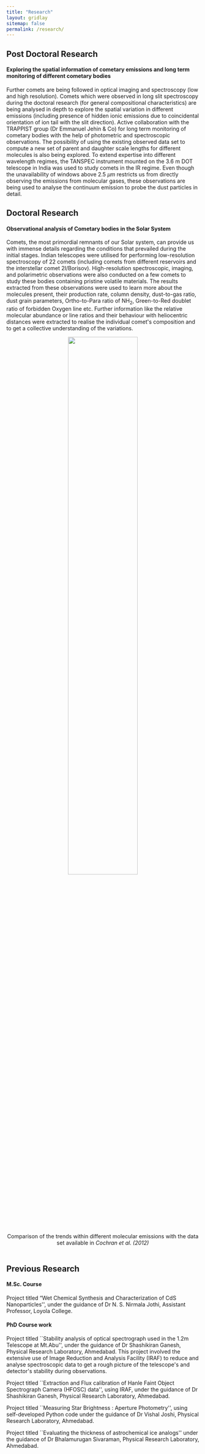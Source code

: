 ```yaml
---
title: "Research"
layout: gridlay
sitemap: false
permalink: /research/
---
```


<style>
img{
  border-radius: 10px;
}
.col-md-3 {
  margin-top:10px;
  margin-bottom:10px;
  padding:0px;
  display:block;
  overflow:hidden;
  text-align:center;
  display: table-cell;
  background: white;
  border-radius: 20px;
  height: auto;
}
iframe {
  margin:0;
  padding:0;
  width: 175px;
  display: inline;
  vertical-align: middle;
}
</style>

## Post Doctoral Research

<div class="jumbotron">
<div class="col-md-12 col-sm-12">
<h4>Exploring the spatial information of cometary emissions and long term monitoring of different cometary bodies</h4>

Further comets are being followed in optical imaging and spectroscopy (low and high resolution). Comets which were observed in long slit spectroscopy during the doctoral research (for general compositional characteristics) are being analysed in depth to explore the spatial variation in different emissions (including presence of hidden ionic emissions due to coincidental orientation of ion tail with the slit direction).
Active collaboration with the TRAPPIST group (Dr Emmanuel Jehin & Co) for long term monitoring of cometary bodies with the help of photometric and spectroscopic observations.
The possibility of using the existing observed data set to compute a new set of parent and daughter scale lengths for different molecules is also being explored.
To extend expertise into different wavelength regimes, the TANSPEC instrument mounted on the 3.6 m DOT telescope in India was used to study comets in the IR regime. Even though the unavailability of windows above 2.5 $\mu m$ restricts us from directly observing the emissions from molecular gases, these observations are being used to analyse the continuum emission to probe the dust particles in detail.
</div>
</div>

## Doctoral Research

<div class="jumbotron">
<div class="col-md-12 col-sm-12">
<h4>Observational analysis of Cometary bodies in the Solar System</h4>

Comets, the most primordial remnants of our Solar system, can provide us with immense details regarding the conditions that prevailed during the initial stages. Indian telescopes were utilised for performing low-resolution spectroscopy of 22 comets (including comets from different reservoirs and the interstellar comet 2I/Borisov). High-resolution spectroscopic, imaging, and polarimetric observations were also conducted on a few comets to study these bodies containing pristine volatile materials. The results extracted from these observations were used to learn more about the molecules present, their production rate, column density, dust-to-gas ratio, dust grain parameters, Ortho-to-Para ratio of NH<sub>2</sub>, Green-to-Red doublet ratio of forbidden Oxygen line etc. Further information like the relative molecular abundance or line ratios and their behaviour with heliocentric distances were extracted to realise the individual comet's composition and to get a collective understanding of the variations.
</div>

<div class="container">
<div class="row">
<center>
<img src="{{ site.url }}{{ site.baseurl }}/images/QCNvsC2_1vsC3_cochran.png" width="60%"/><br/>
Comparison of the trends within different molecular emissions with the data set available in <i>Cochran et al. (2012)</i>
</center>
</div>
</div>
<br/>

</div>

## Previous Research

<div class="jumbotron">
<div class="col-md-12 col-sm-12">
<h4>M.Sc. Course</h4>
Project titled “Wet Chemical Synthesis and Characterization of CdS Nanoparticles'', under the guidance of Dr N. S. Nirmala Jothi, Assistant Professor, Loyola College.

<h4>PhD Course work</h4>
Project titled  ``Stability analysis of optical spectrograph used in the 1.2m Telescope at Mt.Abu'', under the guidance of Dr Shashikiran Ganesh, Physical Research Laboratory, Ahmedabad. This project involved the extensive use of Image Reduction and Analysis Facility (IRAF) to reduce and analyse spectroscopic data to get a rough picture of the telescope's and detector's stability during observations.

Project titled ``Extraction and Flux calibration of Hanle Faint Object Spectrograph Camera (HFOSC) data'', using IRAF, under the guidance of Dr Shashikiran Ganesh, Physical Research Laboratory, Ahmedabad.

Project titled ``Measuring Star Brightness : Aperture Photometry'', using self-developed Python code under the guidance of Dr Vishal Joshi, Physical Research Laboratory, Ahmedabad.

Project titled ``Evaluating the thickness of astrochemical ice analogs'' under the guidance of Dr Bhalamurugan Sivaraman, Physical Research Laboratory, Ahmedabad.
</div>
</div>
